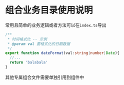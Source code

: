 # 组合业务目录使用说明

常用且简单的业务逻辑或者方法可以在`index.ts`导出

```ts
/**
 * 时间格式化 -- 示例
 * @param val 要格式化的日期数据
 */
export function dateFormat(val:string|number|Date){
  //...
  return 'balabala'
}
```

其他专属组合文件需要单独引用到组件中


